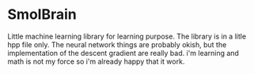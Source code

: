 # SmolBrain
Little machine learning library for learning purpose.
The library is in a litle hpp file only.
The neural network things are probably okish, but the implementation of the descent gradient are really bad. i'm learning and math is not my force so i'm already happy that it work.
